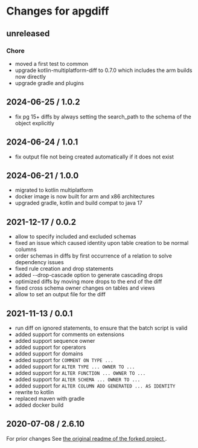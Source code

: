 # Changes for apgdiff

## unreleased

### Chore

- moved a first test to common
- upgrade kotlin-multiplatform-diff to 0.7.0 which includes the arm builds now directly
- upgrade gradle and plugins

## 2024-06-25 / 1.0.2

- fix pg 15+ diffs by always setting the search_path to the schema of the object explicitly

## 2024-06-24 / 1.0.1

- fix output file not being created automatically if it does not exist

## 2024-06-21 / 1.0.0

- migrated to kotlin multiplatform
- docker image is now built for arm and x86 architectures
- upgraded gradle, kotlin and build compat to java 17

## 2021-12-17 / 0.0.2

- allow to specify included and excluded schemas
- fixed an issue which caused identity upon table creation to be normal columns
- order schemas in diffs by first occurrence of a relation to solve dependency issues
- fixed rule creation and drop statements
- added --drop-cascade option to generate cascading drops
- optimized diffs by moving more drops to the end of the diff 
- fixed cross schema owner changes on tables and views
- allow to set an output file for the diff

## 2021-11-13 / 0.0.1

- run diff on ignored statements, to ensure that the batch script is valid
- added support for comments on extensions
- added support sequence owner
- added support for operators
- added support for domains
- added support for `COMMENT ON TYPE ...`
- added support for `ALTER TYPE ... OWNER TO ...`
- added support for `ALTER FUNCTION ... OWNER TO ...`
- added support for `ALTER SCHEMA ... OWNER TO ...`
- added support for `ALTER COLUMN ADD GENERATED ... AS IDENTITY`
- rewrite to kotlin
- replaced maven with gradle
- added docker build

## 2020-07-08 / 2.6.10

For prior changes See [the original readme of the forked project
](https://github.com/lovelysystems/apgdiff/blob/d88afa2f960a4939189c780c73a311019d906565/README.md).
